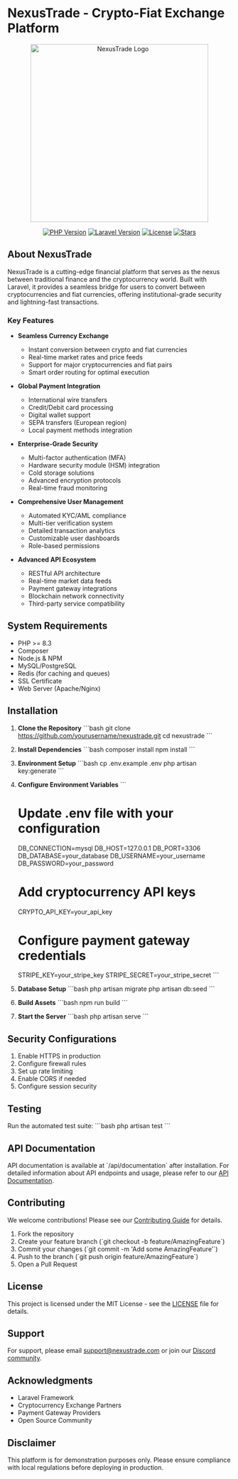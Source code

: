 # NexusTrade - Crypto-Fiat Exchange Platform

<p align="center">
<img src="path-to-your-logo.png" width="400" alt="NexusTrade Logo">
</p>

<p align="center">
<a href="https://php.net/releases/"><img src="https://img.shields.io/badge/php-%3E%3D8.3-blue" alt="PHP Version"></a>
<a href="https://laravel.com"><img src="https://img.shields.io/badge/laravel-10.x-red" alt="Laravel Version"></a>
<a href="https://github.com/yourusername/nexustrade/blob/main/LICENSE"><img src="https://img.shields.io/badge/license-MIT-green" alt="License"></a>
<a href="https://github.com/yourusername/nexustrade/stargazers"><img src="https://img.shields.io/github/stars/yourusername/nexustrade" alt="Stars"></a>
</p>

## About NexusTrade

NexusTrade is a cutting-edge financial platform that serves as the nexus between traditional finance and the cryptocurrency world. Built with Laravel, it provides a seamless bridge for users to convert between cryptocurrencies and fiat currencies, offering institutional-grade security and lightning-fast transactions.

### Key Features

- **Seamless Currency Exchange**
  - Instant conversion between crypto and fiat currencies
  - Real-time market rates and price feeds
  - Support for major cryptocurrencies and fiat pairs
  - Smart order routing for optimal execution

- **Global Payment Integration**
  - International wire transfers
  - Credit/Debit card processing
  - Digital wallet support
  - SEPA transfers (European region)
  - Local payment methods integration

- **Enterprise-Grade Security**
  - Multi-factor authentication (MFA)
  - Hardware security module (HSM) integration
  - Cold storage solutions
  - Advanced encryption protocols
  - Real-time fraud monitoring

- **Comprehensive User Management**
  - Automated KYC/AML compliance
  - Multi-tier verification system
  - Detailed transaction analytics
  - Customizable user dashboards
  - Role-based permissions

- **Advanced API Ecosystem**
  - RESTful API architecture
  - Real-time market data feeds
  - Payment gateway integrations
  - Blockchain network connectivity
  - Third-party service compatibility

## System Requirements

- PHP >= 8.3
- Composer
- Node.js & NPM
- MySQL/PostgreSQL
- Redis (for caching and queues)
- SSL Certificate
- Web Server (Apache/Nginx)

## Installation

1. **Clone the Repository**
   \`\`\`bash
   git clone https://github.com/yourusername/nexustrade.git
   cd nexustrade
   \`\`\`

2. **Install Dependencies**
   \`\`\`bash
   composer install
   npm install
   \`\`\`

3. **Environment Setup**
   \`\`\`bash
   cp .env.example .env
   php artisan key:generate
   \`\`\`

4. **Configure Environment Variables**
   \`\`\`
   # Update .env file with your configuration
   DB_CONNECTION=mysql
   DB_HOST=127.0.0.1
   DB_PORT=3306
   DB_DATABASE=your_database
   DB_USERNAME=your_username
   DB_PASSWORD=your_password

   # Add cryptocurrency API keys
   CRYPTO_API_KEY=your_api_key
   
   # Configure payment gateway credentials
   STRIPE_KEY=your_stripe_key
   STRIPE_SECRET=your_stripe_secret
   \`\`\`

5. **Database Setup**
   \`\`\`bash
   php artisan migrate
   php artisan db:seed
   \`\`\`

6. **Build Assets**
   \`\`\`bash
   npm run build
   \`\`\`

7. **Start the Server**
   \`\`\`bash
   php artisan serve
   \`\`\`

## Security Configurations

1. Enable HTTPS in production
2. Configure firewall rules
3. Set up rate limiting
4. Enable CORS if needed
5. Configure session security

## Testing

Run the automated test suite:
\`\`\`bash
php artisan test
\`\`\`

## API Documentation

API documentation is available at \`/api/documentation\` after installation. For detailed information about API endpoints and usage, please refer to our [API Documentation](link-to-api-docs).

## Contributing

We welcome contributions! Please see our [Contributing Guide](CONTRIBUTING.md) for details.

1. Fork the repository
2. Create your feature branch (\`git checkout -b feature/AmazingFeature\`)
3. Commit your changes (\`git commit -m 'Add some AmazingFeature'\`)
4. Push to the branch (\`git push origin feature/AmazingFeature\`)
5. Open a Pull Request

## License

This project is licensed under the MIT License - see the [LICENSE](LICENSE) file for details.

## Support

For support, please email support@nexustrade.com or join our [Discord community](link-to-discord).

## Acknowledgments

- Laravel Framework
- Cryptocurrency Exchange Partners
- Payment Gateway Providers
- Open Source Community

## Disclaimer

This platform is for demonstration purposes only. Please ensure compliance with local regulations before deploying in production.